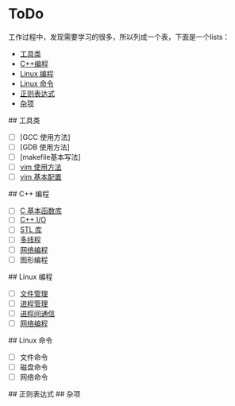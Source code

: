 ﻿ToDo
=====

工作过程中，发现需要学习的很多，所以列成一个表，下面是一个lists：

* [工具类](#tools)
* [C++编程](#cppProgram)
* [Linux 编程](#linuxProgram)
* [Linux 命令](#linuxCommand)
* [正则表达式](#regularExpression)
* [杂项](#miscellaneous)

<a name="tools"/>
## 工具类

- [ ] [GCC 使用方法]
- [ ] [GDB 使用方法]
- [ ] [makefile基本写法]
- [ ] [vim 使用方法](tools/vim.md)
- [ ] [vim 基本配置](tools/vimrc.md)

<a name="cppProgram" />
## C++ 编程

- [ ] [C 基本函数库](cppProgram/cLibrary.md)
- [ ] [C++ I/O](cppProgram/cppIO.md)
- [ ] [STL 库](cppProgram/STL.md)
- [ ] [多线程](cppProgram/multiThread.md)
- [ ] [网络编程](cppProgram/networkProgram.md)
- [ ] 图形编程

<a name="linuxProgram" />
## Linux 编程

- [ ] [文件管理](linuxProgram/fileIO)
- [ ] [进程管理](linuxProgram/process)
- [ ] [进程间通信](linuxProgram/IPC)
- [ ] [网络编程](linuxProgram/socket)

<a name="linuxCommand" />
## Linux 命令

- [ ] 文件命令
- [ ] 磁盘命令
- [ ] 网络命令

<a name="regularExpression" />
## 正则表达式

<a name="miscellaneous" />
## 杂项